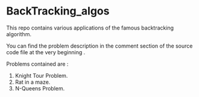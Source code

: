 # BackTracking_algos
This repo contains various applications of the famous backtracking algorithm. 

You can find the problem description in the comment section of the source code file at the very beginning .

Problems contained are : 

1) Knight Tour Problem.
2) Rat in a maze.
3) N-Queens Problem.
